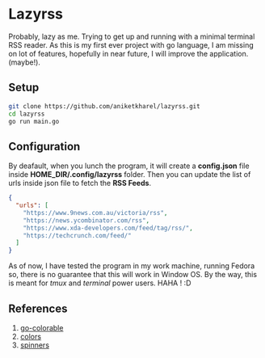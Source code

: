 # Lazyrss

Probably, lazy as me. Trying to get up and running with a minimal terminal RSS
reader. As this is my first ever project with go language, I am missing on lot
of features, hopefully in near future, I will improve the application. (maybe!).

## Setup

```sh
git clone https://github.com/aniketkharel/lazyrss.git
cd lazyrss
go run main.go
```

## Configuration

By deafault, when you lunch the program, it will create a **config.json** file inside **HOME_DIR/.config/lazyrss** folder. Then you can update the list of urls inside json file to fetch the **RSS Feeds**.

```json
{
  "urls": [
    "https://www.9news.com.au/victoria/rss",
    "https://news.ycombinator.com/rss",
    "https://www.xda-developers.com/feed/tag/rss/",
    "https://techcrunch.com/feed/"
  ]
}
```

As of now, I have tested the program in my work machine, running Fedora so, there is no guarantee that this will work in Window OS. By the way, this is meant for _tmux_ and _terminal_ power users. HAHA ! :D

## References

1. [go-colorable](github.com/mattn/go-colorable)
2. [colors](https://github.com/fatih/color.git)
3. [spinners](github.com/briandowns/spinner)
